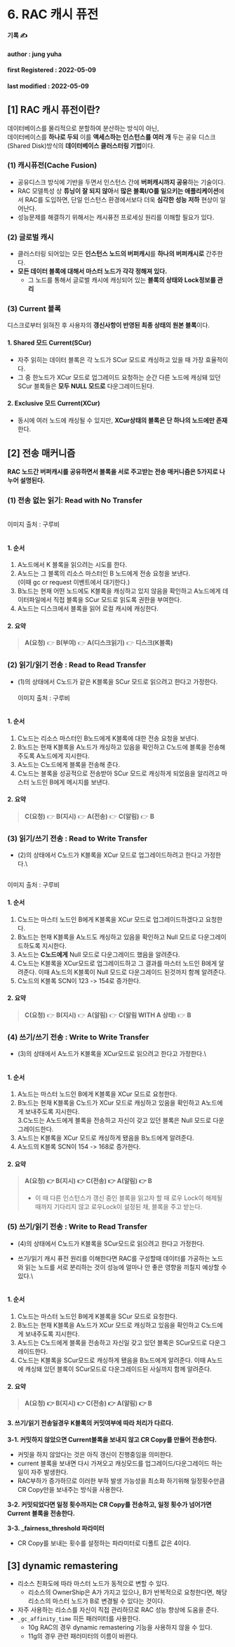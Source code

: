 # 6. RAC 캐시 퓨전

**기록 ✍️**

#### author : jung yuha

#### **first Registered : 2022-05-09**

#### last modified : **2022-05-09**

## \[1] RAC 캐시 퓨전이란? <a href="#1-rac" id="1-rac"></a>

데이터베이스를 물리적으로 분할하여 분산하는 방식이 아닌,\
데이터베이스를 **하나로 두되** 이를 **액세스하는 인스턴스를 여러 개** 두는 공유 디스크(Shared Disk)방식의 **데이터베이스 클러스터링 기법**이다.

### (1) 캐시퓨전(Cache Fusion) <a href="#1-cache-fusion" id="1-cache-fusion"></a>

* 공유디스크 방식에 기반을 두면서 인스턴스 간에 **버퍼캐시까지 공유**하는 기술이다.
* RAC 모델특성 상 **튜닝이 잘 되지 않아**서 **많은 블록I/O를 일으키는 애플리케이션**에서 RAC를 도입하면, 단일 인스턴스 환경에서보다 더욱 **심각한 성능 저하** 현상이 일어난다.
* 성능문제를 해결하기 위해서는 캐시퓨전 프로세싱 원리를 이해할 필요가 있다.

### (2) 글로벌 캐시 <a href="#2" id="2"></a>

* 클러스터링 되어있는 모든 **인스턴스 노드의 버퍼캐시**를 **하나의 버퍼캐시로** 간주한다.
* **모든 데이터 블록에 대해서 마스터 노드가 각각 정해져 있다.**
  * 그 노드를 통해서 글로벌 캐시에 캐싱되어 있는 **블록의 상태와 Lock정보를 관리**

### (3) Current 블록 <a href="#3-current" id="3-current"></a>

디스크로부터 읽혀진 후 사용자의 **갱신사항이 반영된 최종 상태의 원본 블록**이다.

#### 1. Shared 모드 Current(SCur) <a href="#1-shared-currentscur" id="1-shared-currentscur"></a>

* 자주 읽히는 데이터 블록은 각 노드가 SCur 모드로 캐싱하고 있을 때 가장 효율적이다.
* 그 중 한노드가 XCur 모드로 업그레이드 요청하는 순간 다른 노드에 캐싱돼 있던 SCur 블록들은 **모두 NULL 모드로** 다운그레이드된다.

#### 2. Exclusive 모드 Current(XCur) <a href="#2-exclusive-currentxcur" id="2-exclusive-currentxcur"></a>

* 동시에 여러 노드에 캐싱될 수 있지만, **XCur상태의 블록은 단 하나의 노드에만 존재**한다.

## \[2] 전송 매커니즘 <a href="#2" id="2"></a>

**RAC 노드간 버퍼캐시를 공유하면서 블록을 서로 주고받는 전송 매커니즘은 5가지로 나누어 설명된다.**

### (1) 전송 없는 읽기: Read with No Transfer <a href="#1-read-with-no-transfer" id="1-read-with-no-transfer"></a>

\
이미지 출처 : 구루비

<figure><img src="https://velog.velcdn.com/images/yooha9621/post/42ece63c-2d37-4a71-bd00-a348997a7e3a/image.png" alt=""><figcaption></figcaption></figure>

#### 1. 순서 <a href="#1" id="1"></a>

1. A노드에서 K 블록을 읽으려는 시도를 한다.
2. A노드는 그 블록의 리소스 마스터인 B 노드에게 전송 요청을 보낸다.\
   (이때 gc cr request 이벤트에서 대기한다.)
3. B노드는 현재 어떤 노드에도 K블록을 캐싱하고 있지 않음을 확인하고 A노드에게 데이터파일에서 직접 블록을 SCur 모드로 읽도록 권한을 부여한다.
4. A노드는 디스크에서 블록을 읽어 로컬 캐시에 캐싱한다.

#### 2. 요약 <a href="#2" id="2"></a>

> **A(요청)** 👉 **B(부여)** 👉 **A(디스크읽기)** 👉 **디스크(K블록)**

### (2) 읽기/읽기 전송 : Read to Read Transfer <a href="#2-read-to-read-transfer" id="2-read-to-read-transfer"></a>

*   (1)의 상태에서 C노드가 같은 K블록을 SCur 모드로 읽으려고 한다고 가정한다.\
    \
    이미지 출처 : 구루비

    <figure><img src="https://velog.velcdn.com/images/yooha9621/post/4d2f4bc1-8c59-41c9-8dc6-59ba82c533e7/image.png" alt=""><figcaption></figcaption></figure>

#### 1. 순서 <a href="#1-1" id="1-1"></a>

1. C노드는 리소스 마스터인 B노드에게 K블록에 대한 전송 요청을 보낸다.
2. B노드는 현재 K블록을 A노드가 캐싱하고 있음을 확인하고 C노드에 블록을 전송해 주도록 A노드에게 지시한다.
3. A노드는 C노드에게 블록을 전송해 준다.
4. C노드는 블록을 성공적으로 전송받아 SCur 모드로 캐싱하게 되었음을 알리려고 마스터 노드인 B에게 메시지를 보낸다.

#### 2. 요약 <a href="#2-1" id="2-1"></a>

> **C(요청)** 👉 **B(지시)** 👉 **A(전송)** 👉 **C(알림)** 👉 **B**

### (3) 읽기/쓰기 전송 : Read to Write Transfer <a href="#3-read-to-write-transfer" id="3-read-to-write-transfer"></a>

*   (2)의 상태에서 C노드가 K블록을 XCur 모드로 업그레이드하려고 한다고 가정한다.\


    <figure><img src="https://velog.velcdn.com/images/yooha9621/post/ab86636d-7300-44fc-8689-a7a3771cee14/image.png" alt=""><figcaption></figcaption></figure>

이미지 출처 : 구루비

#### 1. 순서 <a href="#1-2" id="1-2"></a>

1. C노드는 마스터 노드인 B에게 K블록을 XCur 모드로 업그레이드하겠다고 요청한다.
2. B노드는 현재 K블록을 A노드도 캐싱하고 있음을 확인하고 Null 모드로 다운그레이드하도록 지시한다.
3. A노드는 **C노드에게** Null 모드로 다운그레이드 했음을 알려준다.
4. C노드는 K블록을 XCur모드로 업그레이드하고 그 결과를 마스터 노드인 B에게 알려준다. 이때 A노드의 K블록이 Null 모드로 다운그레이드 된것까지 함께 알려준다.
5. C노드의 K블록 SCN이 123 -> 154로 증가한다.

#### 2. 요약 <a href="#2-2" id="2-2"></a>

> **C(요청)** 👉 **B(지시)** 👉 **A(알림)** 👉 **C(알림 WITH A 상태)** 👉 **B**

### (4) 쓰기/쓰기 전송 : Write to Write Transfer <a href="#4-write-to-write-transfer" id="4-write-to-write-transfer"></a>

*   (3)의 상태에서 A노드가 K블록을 XCur모드로 읽으려고 한다고 가정한다.\


    <figure><img src="https://velog.velcdn.com/images/yooha9621/post/8a6f5016-b37a-46e9-9f61-ca51d05653c4/image.png" alt=""><figcaption></figcaption></figure>

#### 1. 순서 <a href="#1-3" id="1-3"></a>

1. A노드는 마스터 노드인 B에게 K블록을 XCur 모드로 요청한다.
2. B노드는 현재 K블록을 C노드가 XCur 모드로 캐싱하고 있음을 확인하고 A노드에게 보내주도록 지시한다.\
   3.C노드는 A노드에게 블록을 전송하고 자신이 갖고 있던 블록은 Null 모드로 다운그레이드한다.
3. A노드는 K블록을 XCur 모드로 캐싱하게 됐음을 B노드에게 알려준다.
4. A노드의 K블록 SCN이 154 -> 168로 증가한다.

#### 2. 요약 <a href="#2-3" id="2-3"></a>

> **A(요청) 👉 B(지시) 👉 C(전송) 👉 A(알림) 👉 B**
>
> * 이 때 다른 인스턴스가 갱신 중인 블록을 읽고자 할 때 로우 Lock이 해제될 때까지 기다리지 않고 로우Lock이 설정된 채, 블록을 주고 받는다.

### (5) 쓰기/읽기 전송 : Write to Read Transfer <a href="#5-write-to-read-transfer" id="5-write-to-read-transfer"></a>

* (4)의 상태에서 C노드가 K블록을 SCur모드로 읽으려고 한다고 가정한다.
*   쓰기/읽기 캐시 퓨전 원리를 이해한다면 RAC를 구성할때 데이터를 가공하는 노드와 읽는 노드를 서로 분리하는 것이 성능에 얼마나 안 좋은 영향을 끼칠지 예상할 수 있다.\


    <figure><img src="https://velog.velcdn.com/images/yooha9621/post/8930106e-75d7-439d-bdea-0485afbb87c1/image.png" alt=""><figcaption></figcaption></figure>

#### 1. 순서 <a href="#1-4" id="1-4"></a>

1. C노드는 마스터 노드인 B에게 K블록을 SCur 모드로 요청한다.
2. B노드는 현재 K블록을 A노드가 XCur 모드로 캐싱하고 있음을 확인하고 C노드에게 보내주도록 지시한다.
3. A노드는 C노드에게 블록을 전송하고 자신일 갖고 있던 블록은 SCur모드로 다운그레이드한다.
4. C노드는 K블록을 SCur모드로 캐싱하게 됐음을 B노드에게 알려준다. 이때 A노드에 캐싱돼 있던 블록이 SCur모드로 다운그레이드된 사실까지 함께 알려준다.

#### 2. 요약 <a href="#2-4" id="2-4"></a>

> **A(요청) 👉 B(지시) 👉 C(전송) 👉 A(알림) 👉 B**

#### 3. 쓰기/읽기 전송일경우 K블록의 커밋여부에 따라 처리가 다르다. <a href="#3-k" id="3-k"></a>

**3-1. 커밋하지 않았으면 Current블록을 보내지 않고 CR Copy를 만들어 전송한다.**

* 커밋을 하지 않았다는 것은 아직 갱신이 진행중임을 의미한다.
* current 블록을 보내면 다시 가져오고 캐싱모드를 업그레이드/다운그레이드 하는 일이 자주 발생한다.
* RAC부하가 증가하므로 이러한 부하 발생 가능성을 최소화 하기위해 일정횟수만큼 CR Copy만을 보내주는 방식을 사용한다.

**3-2. 커밋되었다면 일정 횟수까지는 CR Copy를 전송하고, 일정 횟수가 넘어가면 Current 블록을 전송한다.**

**3-3. \_fairness\_threshold 파라미터**

* CR Copy를 보내는 횟수를 설정하는 파라미터로 디폴트 값은 4이다.

## \[3] dynamic remastering <a href="#3-dynamic-remastering" id="3-dynamic-remastering"></a>

* 리소스 친화도에 따라 마스터 노드가 동적으로 변할 수 있다.
  * 리소스의 OwnerShip은 A가 가지고 있으나, B가 반복적으로 요청한다면, 해당 리소스의 마스터 노드가 B로 변경될 수 있다는 것이다.
* 자주 사용하는 리소스를 자신이 직접 관리하므로 RAC 성능 향상에 도움을 준다.
* `_gc_affinity_time` 히든 패러미터를 사용한다.
  * 10g RAC의 경우 dynamic remastering 기능을 사용하지 않을 수 있다.
  * 11g의 경우 관련 패러미터의 이름이 바뀐다.
